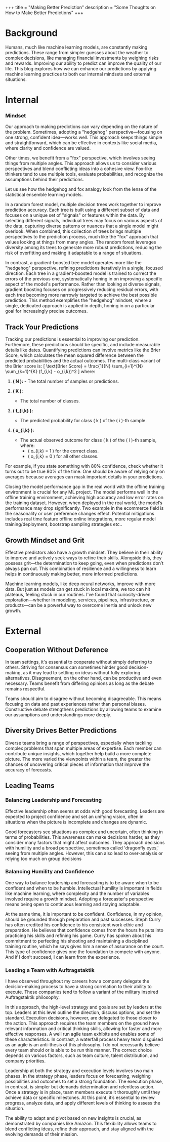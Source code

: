 +++
title = "Making Better Prediction"
description = "Some Thoughts on How to Make Better Predictions"
+++
<script type="text/javascript" src="https://cdnjs.cloudflare.com/ajax/libs/mathjax/3.2.0/es5/tex-mml-chtml.js"></script>

# Background
Humans, much like machine learning models, are constantly making predictions. These range from simpler guesses about the weather to complex decisions, like managing financial investments by weighing risks and rewards. Improving our ability to predict can improve the quality of our life. This blog explores how we can enhance our predictions by applying machine learning practices to both our internal mindsets and external situations.

# Internal
### Mindset
Our approach to making predictions can vary depending on the nature of the problem. Sometimes, adopting a "hedgehog" perspective—focusing on one strong, confident idea—works well. This approach keeps things simple and straightforward, which can be effective in contexts like social media, where clarity and confidence are valued.

Other times, we benefit from a "fox" perspective, which involves seeing things from multiple angles. This approach allows us to consider various perspectives and blend conflicting ideas into a cohesive view. Fox-like thinkers tend to use multiple tools, evaluate probabilities, and recognize the assumptions behind their predictions.

Let us see how the hedgehog and fox analogy look from the lense of the statistical ensemble learning models. 

In a random forest model, multiple decision trees work together to improve prediction accuracy. Each tree is built using a different subset of data and focuses on a unique set of "signals" or features within the data. By selecting different signals, individual trees may focus on various aspects of the data, capturing diverse patterns or nuances that a single model might overlook. When combined, this collection of trees brings multiple perspectives to the prediction process, much like the "fox" approach that values looking at things from many angles. The random forest leverages diversity among its trees to generate more robust predictions, reducing the risk of overfitting and making it adaptable to a range of situations.

In contrast, a gradient-boosted tree model operates more like the "hedgehog" perspective, refining predictions iteratively in a single, focused direction. Each tree in a gradient-boosted model is trained to correct the errors of the previous one, systematically honing in on improving a specific aspect of the model's performance. Rather than looking at diverse signals, gradient boosting focuses on progressively reducing residual errors, with each tree becoming more narrowly targeted to achieve the best possible prediction. This method exemplifies the "hedgehog" mindset, where a single, dedicated approach is applied in depth, honing in on a particular goal for increasingly precise outcomes. 


## Track Your Predictions
Tracking our predictions is essential to improving our prediction. Furthemore, these predictions should be specific, and include measurable details like dates. Quantifying predictions can involve metrics like the Brier Score, which calculates the mean squared difference between the predicted probabilities and the actual outcomes. The multi-class variant of the Brier score is:
\[
\text{Brier Score} = \frac{1}{N} \sum_{i=1}^{N} \sum_{k=1}^{K} (f_{i,k} - o_{i,k})^2
\]
where:
   1. **\( N \):**
    - The total number of samples or predictions.

   2. **\( K \):**
       - The total number of classes.

   3. **\( f_{i,k} \):**
       - The predicted probability for class \( k \) of the \( i \)-th sample.

   4. **\( o_{i,k} \):**
       - The actual observed outcome for class \( k \) of the \( i \)-th sample, where:
           - \( o_{i,k} = 1 \) for the correct class.
           - \( o_{i,k} = 0 \) for all other classes.

For example, if you state something with 80% confidence, check whether it turns out to be true 80% of the time. One should be aware of relying only on averages because averages can mask important details in your predictions.

Closing the model performance gap in the real world with the offline training environment is crucial for any ML project. The model performs well in the offline training environment, achieving high accuracy and low error rates on the training dataset. However, when deployed in the real world, the model’s performance may drop significantly. Two example in the ecommerce field is the seasonality or user preference changes effect. Potential mitigations includes real time feature offline online integrations, more regular model training/deployment, bootstrap sampling strategies etc..    

## Growth Mindset and Grit
Effective predictors also have a growth mindset. They believe in their ability to improve and actively seek ways to refine their skills. Alongside this, they possess grit—the determination to keep going, even when predictions don’t always pan out. This combination of resilience and a willingness to learn helps in continuously making better, more informed predictions.

Machine learning models, like deep neural networks, improve with more data. But just as models can get stuck in local maxima, we too can hit plateaus, feeling stuck in our routines. I've found that curiosity-driven exploration—whether in modeling, services, pipelines, infrastructure, or products—can be a powerful way to overcome inertia and unlock new growth.

# External
## Cooperation Without Deference
In team settings, it's essential to cooperate without simply deferring to others. Striving for consensus can sometimes hinder good decision-making, as it may lead to settling on ideas without fully exploring alternatives. Disagreement, on the other hand, can be productive and even necessary. Teams benefit from differing opinions as long as the debate remains respectful.

Teams should aim to disagree without becoming disagreeable. This means focusing on data and past experiences rather than personal biases. Constructive debate strengthens predictions by allowing teams to examine our assumptions and understandings more deeply.

## Diversity Drives Better Predictions
Diverse teams bring a range of perspectives, especially when tackling complex problems that span multiple areas of expertise. Each member can contribute unique insights, which together help build a more complete picture. The more varied the viewpoints within a team, the greater the chances of uncovering critical pieces of information that improve the accuracy of forecasts.

## Leading Teams
### Balancing Leadership and Forecasting
Effective leadership often seems at odds with good forecasting. Leaders are expected to project confidence and set an unifying vision, often in situations when the picture is incomplete and changes are dynamic.

Good forecasters see situations as complex and uncertain, often thinking in terms of probabilities. This awareness can make decisions harder, as they consider many factors that might affect outcomes. They approach decisions with humility and a broad perspective, sometimes called 'dragonfly eyes,' seeing from multiple angles. However, this can also lead to over-analysis or relying too much on group decisions

### Balancing Humility and Confidence
One way to balance leadership and forecasting is to be aware when to be confident and when to be humble. Intellectual humility is important in fields like machine learning, where complexity and the number of variables involved require a growth mindset. Adopting a forecaster's perspective means being open to continuous learning and staying adaptable.

At the same time, it is important to be confident. Confidence, in my opinion, should be grounded through preparation and past successes. Steph Curry has often credited his confidence to his consistent work ethic and preparation. He believes that confidence comes from the hours he puts into practicing his skills and refining his game. Curry has spoken about his commitment to perfecting his shooting and maintaining a disciplined training routine, which he says gives him a sense of assurance on the court. This type of confidence gives one the foundation to compete with anyone. And if I don’t succeed, I can learn from the experience.


### Leading a Team with Auftragstaktik
I have observed throughout my careers how a company delegate the decision-making process to have a strong correlation to their ability to execute.  These companies tend to follow a variant of the military inspired Auftragstaktik philosophy.

In this approach, the high-level strategy and goals are set by leaders at the top. Leaders at this level outline the direction, discuss options, and set the standard. Execution decisions, however, are delegated to those closer to the action. This approach requires the team members on the ground have relevant information and critical thinking skills, allowing for faster and more effective responses.  A well run agile team exhibits and enables some of these characteristics. In contrast, a waterfall process heavy team disguised as an agile is an anti-thesis of this philosophy. 
I do not necessarily believe every team should or is able to be run this manner. The correct choice depends on various factors, such as team culture, talent distribution, and company priorities.

Leadership at both the strategy and execution levels involves two main phases. In the strategy phase, leaders focus on forecasting, weighing possibilities and outcomes to set a strong foundation. The execution phase, in contrast, is simpler but demands determination and relentless action. Once a strategy is in place, team members execute it thoroughly until they achieve data or specific milestones. At this point, it’s essential to review progress, analyze data, and apply different levels of thinking to assess the situation.

The ability to adapt and pivot based on new insights is crucial, as demonstrated by companies like Amazon. This flexibility allows teams to blend conflicting ideas, refine their approach, and stay aligned with the evolving demands of their mission.